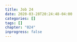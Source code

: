 ```yaml
---
title: Job 24
date: 2020-03-28T20:24:48-04:00
categories: []
tags: []
chapter: "024"
inprogress: false
---
```



